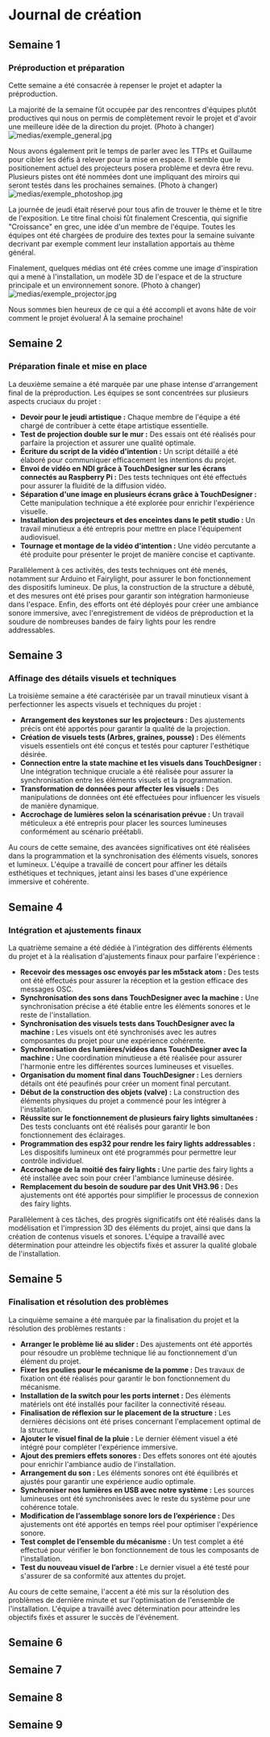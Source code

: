 # Journal de création

## Semaine 1
### Préproduction et préparation

Cette semaine a été consacrée à repenser le projet et adapter la préproduction.

La majorité de la semaine fût occupée par des rencontres d'équipes plutôt productives qui nous on permis de complètement revoir le projet et d'avoir une meilleure idée de la direction du projet.
(Photo à changer)
![medias/exemple_general.jpg](https://github.com/Iteration6/Effet-Papillon/blob/bff25fd46ef8aaab2b5f28a35b97eb95d7b22ec0/docs/journaux/medias/bolduc_s1_brainstorm.jpg)

Nous avons également prit le temps de parler avec les TTPs et Guillaume pour cibler les défis à relever pour la mise en espace. Il semble que le positionement actuel des projecteurs posera problème et devra être revu. Plusieurs pistes ont été nommées dont une impliquant des miroirs qui seront testés dans les prochaines semaines.
(Photo à changer)
![medias/exemple_photoshop.jpg](https://github.com/Iteration6/Effet-Papillon/blob/bff25fd46ef8aaab2b5f28a35b97eb95d7b22ec0/docs/journaux/medias/grand_studio_setup_01.jpg)

La journée de jeudi était réservé pour tous afin de trouver le thème et le titre de l'exposition. Le titre final choisi fût finalement Crescentia, qui signifie "Croissance" en grec, une idée d'un membre de l'équipe. Toutes les équipes ont été chargées de produire des textes pour la semaine suivante decrivant par exemple comment leur installation apportais au thème général.

Finalement, quelques médias ont été crées comme une image d'inspiration qui a mené à l'installation, un modèle 3D de l'espace et de la structure principale et un environnement sonore.
(Photo à changer)
![medias/exemple_projector.jpg](https://github.com/Iteration6/Effet-Papillon/blob/bff25fd46ef8aaab2b5f28a35b97eb95d7b22ec0/docs/journaux/medias/art_petit_studio.png)

Nous sommes bien heureux de ce qui a été accompli et avons hâte de voir comment le projet évoluera! À la semaine prochaine!

## Semaine 2
### Préparation finale et mise en place

La deuxième semaine a été marquée par une phase intense d'arrangement final de la préproduction. Les équipes se sont concentrées sur plusieurs aspects cruciaux du projet :

- **Devoir pour le jeudi artistique :** Chaque membre de l'équipe a été chargé de contribuer à cette étape artistique essentielle.
- **Test de projection double sur le mur :** Des essais ont été réalisés pour parfaire la projection et assurer une qualité optimale.
- **Écriture du script de la vidéo d'intention :** Un script détaillé a été élaboré pour communiquer efficacement les intentions du projet.
- **Envoi de vidéo en NDI grâce à TouchDesigner sur les écrans connectés au Raspberry Pi :** Des tests techniques ont été effectués pour assurer la fluidité de la diffusion vidéo.
- **Séparation d'une image en plusieurs écrans grâce à TouchDesigner :** Cette manipulation technique a été explorée pour enrichir l'expérience visuelle.
- **Installation des projecteurs et des enceintes dans le petit studio :** Un travail minutieux a été entrepris pour mettre en place l'équipement audiovisuel.
- **Tournage et montage de la vidéo d'intention :** Une vidéo percutante a été produite pour présenter le projet de manière concise et captivante.

Parallèlement à ces activités, des tests techniques ont été menés, notamment sur Arduino et Fairylight, pour assurer le bon fonctionnement des dispositifs lumineux. De plus, la construction de la structure a débuté, et des mesures ont été prises pour garantir son intégration harmonieuse dans l'espace. Enfin, des efforts ont été déployés pour créer une ambiance sonore immersive, avec l'enregistrement de vidéos de préproduction et la soudure de nombreuses bandes de fairy lights pour les rendre addressables.

## Semaine 3
### Affinage des détails visuels et techniques

La troisième semaine a été caractérisée par un travail minutieux visant à perfectionner les aspects visuels et techniques du projet :

- **Arrangement des keystones sur les projecteurs :** Des ajustements précis ont été apportés pour garantir la qualité de la projection.
- **Création de visuels tests (Arbres, graines, pousse) :** Des éléments visuels essentiels ont été conçus et testés pour capturer l'esthétique désirée.
- **Connection entre la state machine et les visuels dans TouchDesigner :** Une intégration technique cruciale a été réalisée pour assurer la synchronisation entre les éléments visuels et la programmation.
- **Transformation de données pour affecter les visuels :** Des manipulations de données ont été effectuées pour influencer les visuels de manière dynamique.
- **Accrochage de lumières selon la scénarisation prévue :** Un travail méticuleux a été entrepris pour placer les sources lumineuses conformément au scénario préétabli.

Au cours de cette semaine, des avancées significatives ont été réalisées dans la programmation et la synchronisation des éléments visuels, sonores et lumineux. L'équipe a travaillé de concert pour affiner les détails esthétiques et techniques, jetant ainsi les bases d'une expérience immersive et cohérente.
## Semaine 4
### Intégration et ajustements finaux

La quatrième semaine a été dédiée à l'intégration des différents éléments du projet et à la réalisation d'ajustements finaux pour parfaire l'expérience :

- **Recevoir des messages osc envoyés par les m5stack atom :** Des tests ont été effectués pour assurer la réception et la gestion efficace des messages OSC.
- **Synchronisation des sons dans TouchDesigner avec la machine :** Une synchronisation précise a été établie entre les éléments sonores et le reste de l'installation.
- **Synchronisation des visuels tests dans TouchDesigner avec la machine :** Les visuels ont été synchronisés avec les autres composantes du projet pour une expérience cohérente.
- **Synchronisation des lumières/vidéos dans TouchDesigner avec la machine :** Une coordination minutieuse a été réalisée pour assurer l'harmonie entre les différentes sources lumineuses et visuelles.
- **Organisation du moment final dans TouchDesigner :** Les derniers détails ont été peaufinés pour créer un moment final percutant.
- **Début de la construction des objets (valve) :** La construction des éléments physiques du projet a commencé pour les intégrer à l'installation.
- **Réussite sur le fonctionnement de plusieurs fairy lights simultanées :** Des tests concluants ont été réalisés pour garantir le bon fonctionnement des éclairages.
- **Programmation des esp32 pour rendre les fairy lights addressables :** Les dispositifs lumineux ont été programmés pour permettre leur contrôle individuel.
- **Accrochage de la moitié des fairy lights :** Une partie des fairy lights a été installée avec soin pour créer l'ambiance lumineuse désirée.
- **Remplacement du besoin de soudure par des Unit VH3.96 :** Des ajustements ont été apportés pour simplifier le processus de connexion des fairy lights.

Parallèlement à ces tâches, des progrès significatifs ont été réalisés dans la modélisation et l'impression 3D des éléments du projet, ainsi que dans la création de contenus visuels et sonores. L'équipe a travaillé avec détermination pour atteindre les objectifs fixés et assurer la qualité globale de l'installation.

## Semaine 5
### Finalisation et résolution des problèmes

La cinquième semaine a été marquée par la finalisation du projet et la résolution des problèmes restants :

- **Arranger le problème lié au slider :** Des ajustements ont été apportés pour résoudre un problème technique lié au fonctionnement d'un élément du projet.
- **Fixer les poulies pour le mécanisme de la pomme :** Des travaux de fixation ont été réalisés pour garantir le bon fonctionnement du mécanisme.
- **Installation de la switch pour les ports internet :** Des éléments matériels ont été installés pour faciliter la connectivité réseau.
- **Finalisation de réflexion sur le placement de la structure :** Les dernières décisions ont été prises concernant l'emplacement optimal de la structure.
- **Ajouter le visuel final de la pluie :** Le dernier élément visuel a été intégré pour compléter l'expérience immersive.
- **Ajout des premiers effets sonores :** Des effets sonores ont été ajoutés pour enrichir l'ambiance audio de l'installation.
- **Arrangement du son :** Les éléments sonores ont été équilibrés et ajustés pour garantir une expérience audio optimale.
- **Synchroniser nos lumières en USB avec notre système :** Les sources lumineuses ont été synchronisées avec le reste du système pour une cohérence totale.
- **Modification de l’assemblage sonore lors de l’expérience :** Des ajustements ont été apportés en temps réel pour optimiser l'expérience sonore.
- **Test complet de l’ensemble du mécanisme :** Un test complet a été effectué pour vérifier le bon fonctionnement de tous les composants de l'installation.
- **Test du nouveau visuel de l’arbre :** Le dernier visuel a été testé pour s'assurer de sa conformité aux attentes du projet.

Au cours de cette semaine, l'accent a été mis sur la résolution des problèmes de dernière minute et sur l'optimisation de l'ensemble de l'installation. L'équipe a travaillé avec détermination pour atteindre les objectifs fixés et assurer le succès de l'événement.

## Semaine 6

## Semaine 7

## Semaine 8

## Semaine 9






